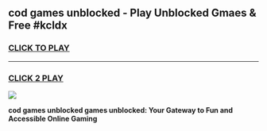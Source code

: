 
## cod games unblocked - Play Unblocked Gmaes & Free #kcldx
<h3>
<a href="https://premium.freeplayer.one?title=cod_games_unblocked&ref=01M">CLICK TO PLAY</a></h3>
<hr>

<h3>
<a href="https://premium.freeplayer.one?title=cod_games_unblocked&ref=01M">CLICK 2 PLAY</a>
  
</h3>

<a href="https://premium.freeplayer.one?title=cod_games_unblocked&ref=01M"><img src="https://clearcache.store/games.png"></a>


**cod games unblocked games unblocked: Your Gateway to Fun and Accessible Online Gaming**
